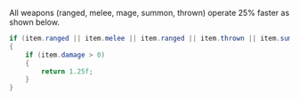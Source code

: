 All weapons (ranged, melee, mage, summon, thrown) operate 25% faster as shown below.

```cs
if (item.ranged || item.melee || item.ranged || item.thrown || item.summon)
{
    if (item.damage > 0)
    {
        return 1.25f;
    }
}
```
